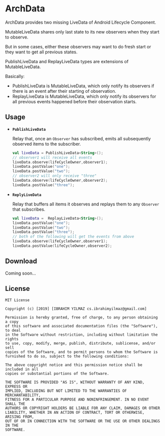 ArchData
=======

ArchData provides two missing LiveData of Android Lifecycle Component.

MutableLiveData shares only last state to its new observers when they start to observe.

But in some cases, either these observers may want to do fresh start or they want to get all previous states.

PublishLiveData and ReplayLiveData types are extensions of MutableLiveData.

Basically:

* PublishLiveData is MutableLiveData, which only notify its observers if there is an event after their starting of observation.
* ReplayLiveData is MutableLiveData, which only notify its observers for all previous events happened before their observation starts.


Usage
-----

 *  **`PublishLiveData`**

    Relay that, once an `Observer` has subscribed, emits all subsequently observed items to the
    subscriber.

    ```kotlin
    val liveData = PublishLiveData<String>();
    // observer1 will receive all events
    liveData.observe(lifeCycleOwner,observer1);
    liveData.postValue("one");
    liveData.postValue("two");
    // observer2 will only receive "three"
    liveData.observe(lifeCycleOwner,observer2);
    liveData.postValue("three");
    ```

 *  **`ReplyLiveData`**

    Relay that buffers all items it observes and replays them to any `Observer` that subscribes.

    ```kotlin
    val liveData =  ReplayLiveData<String>();
    liveData.postValue("one");
    liveData.postValue("two");
    liveData.postValue("three");
    // both of the following will get the events from above
    liveData.observe(lifeCycleOwner,observer1);
    liveData.postValue(lifeCycleOwner,observer2);
    ```

Download
--------

Coming soon...


License
-------

    MIT License

    Copyright (c) [2019] [IBRAHIM YILMAZ cs.ibrahimyilmaz@gmail.com]

    Permission is hereby granted, free of charge, to any person obtaining a copy
    of this software and associated documentation files (the "Software"), to deal
    in the Software without restriction, including without limitation the rights
    to use, copy, modify, merge, publish, distribute, sublicense, and/or sell
    copies of the Software, and to permit persons to whom the Software is
    furnished to do so, subject to the following conditions:

    The above copyright notice and this permission notice shall be included in all
    copies or substantial portions of the Software.

    THE SOFTWARE IS PROVIDED "AS IS", WITHOUT WARRANTY OF ANY KIND, EXPRESS OR
    IMPLIED, INCLUDING BUT NOT LIMITED TO THE WARRANTIES OF MERCHANTABILITY,
    FITNESS FOR A PARTICULAR PURPOSE AND NONINFRINGEMENT. IN NO EVENT SHALL THE
    AUTHORS OR COPYRIGHT HOLDERS BE LIABLE FOR ANY CLAIM, DAMAGES OR OTHER
    LIABILITY, WHETHER IN AN ACTION OF CONTRACT, TORT OR OTHERWISE, ARISING FROM,
    OUT OF OR IN CONNECTION WITH THE SOFTWARE OR THE USE OR OTHER DEALINGS IN THE
    SOFTWARE.
